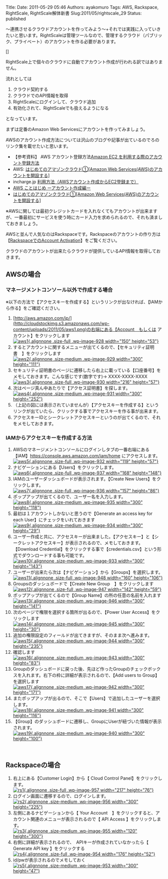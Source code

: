 Title: 
Date: 2011-05-29 05:46
Authors: ayakomuro
Tags:  AWS, Rackspace, RightScale, RightScale解体新書
Slug:2011/05/rightscale_29
Status: published


〜連携させるクラウドアカウントを作ってみよう〜+それでは実践に入っていきたいと思います。RightScaleは管理ツールなので、管理するクラウド（パブリック、プライベート）のアカウントを作る必要があります。  
  
[]  
  
RightScale上で個々のクラウドに自動でアカウント作成が行われる訳ではありません。  
  
流れとしては  

1.  クラウド契約する
2.  クラウドでのAPI情報を取得
3.  RightScaleにログインして、クラウド追加
4.  有効化されて、RightScaleでも扱えるようになる

  
となっています。  
  
まずは定番のAmazon Web Servicesにアカウントを作ってみましょう。  
  
AWSのアカウント作成方法については沢山のブログや記事が出ているのでろのリンク集を載せたいと思います。  

-   【参考資料】 AWS アカウント登録方法[Amazon EC2
    を利用する際のアカウント登録方法](http://jaws-ug.jp/documents/j5f69c)
-   AWS: [はじめてのアマゾンクラウド①\[Amazon Web
    Services(AWS)のアカウントを開設する\]](http://www.slideshare.net/kentamagawa/3aws)
-   incharge.jp [利用方法（AWSアカウント作成からEC2登録まで）](http://www.incharge.jp/howtiuse)
-   [AWS ことはじめ
    ーアカウント作成編ー](http://circular-image.com/archives/1)
-   [はじめてのアマゾンクラウド①\[Amazon Web
    Services(AWS)のアカウントを開設する\]](http://www.slideshare.net/kentamagawa/3aws)

  
※AWSに関しては最初クレジットカードを入れなくてもアカウントが出来ますが、一番最初にサービスを使う時にカード入力を求められるので、それも済ましておきましょう。  
  
AWSと並んで人気なのはRackspaceです。Rackspaceのアカウントの作り方は【[RackspaceでのAccount
Activation](http://d.hatena.ne.jp/popowa/20110121/1295641485)】をご覧ください。  
  
クラウドのアカウントが出来たらクラウドが提供しているAPI情報を取得しておきます。  
  

AWSの場合
---------

  
  

### マネージメントコンソール以外で作成する場合

  
※以下の方法で【アクセスキーを作成する】というリンクが出なければ、【IAMから作る】をご確認ください。  

1.  [http://aws.amazon.com/jp/](http://cloudstockimg.s3.amazonaws.com/wp-content/uploads/2011/05/aws1.png)の右端にある【Account　もしくは
    アカウント】をクリックします[  
   ![](http://cloudstockimg.s3.amazonaws.com/wp-content/uploads/2011/05/aws1.png "aws1"){.alignnone
    .size-full .wp-image-928 width="150"
    height="53"}](http://cloudstockimg.s3.amazonaws.com/wp-content/uploads/2011/05/aws1.png)
2.  するとアカウントに関するメニューが出てくるので、【セキュリティ証明書　】をクリックします  
   [![](http://cloudstockimg.s3.amazonaws.com/wp-content/uploads/2011/05/aws2-300x111.png "aws2"){.alignnone
    .size-medium .wp-image-929 width="300"
    height="111"}](http://cloudstockimg.s3.amazonaws.com/wp-content/uploads/2011/05/aws2.png)
3.  セキュリティ証明書のページに遷移したら右上に載っている【口座番号】をメモしておきます。こんな感じです(数字です)-\>
    XXXX-XXXX-XXXX  
   [![](http://cloudstockimg.s3.amazonaws.com/wp-content/uploads/2011/05/aws3.png "aws3"){.alignnone
    .size-full .wp-image-930 width="216"
    height="57"}](http://cloudstockimg.s3.amazonaws.com/wp-content/uploads/2011/05/aws3.png)
4.  次はページ真ん中あたりで【アクセス証明書】を探します。  
   [![](http://cloudstockimg.s3.amazonaws.com/wp-content/uploads/2011/05/aws4-300x252.png "aws4"){.alignnone
    .size-medium .wp-image-931 width="300"
    height="252"}](http://cloudstockimg.s3.amazonaws.com/wp-content/uploads/2011/05/aws4.png)
5.  （上記の図には表示されていませんが）【アクセスキーを作成する】というリンクが出ていたら、クリックする事でアクセスキーを作る事が出来ます。
6.  アクセスキーIDとシークレットアクセスキーというのが出てくるので、それをメモしておきます。

  
  

### IAMからアクセスキーを作成する方法

  

1.  AWSのマネージメントコンソールにログインしタブの一番右端にある【IAM】<https://console.aws.amazon.com/iam/home>
    にアクセスします。  
   [![](http://cloudstockimg.s3.amazonaws.com/wp-content/uploads/2011/05/aws5.png "aws5"){.alignnone
    .size-full .wp-image-932 width="119"
    height="57"}](http://cloudstockimg.s3.amazonaws.com/wp-content/uploads/2011/05/aws5.png)
2.  ナビゲーションにある【Users】をクリックします。  
   [![](http://cloudstockimg.s3.amazonaws.com/wp-content/uploads/2011/05/aws6.png "aws6"){.alignnone
    .size-full .wp-image-937 width="168"
    height="148"}](http://cloudstockimg.s3.amazonaws.com/wp-content/uploads/2011/05/aws6.png)
3.  IAMのユーザーダッシュボードが表示されます。【Create New
    Users】をクリックします。  
   [![](http://cloudstockimg.s3.amazonaws.com/wp-content/uploads/2011/05/aws7.png "aws7"){.alignnone
    .size-full .wp-image-936 width="157"
    height="86"}](http://cloudstockimg.s3.amazonaws.com/wp-content/uploads/2011/05/aws7.png)
4.  ポップアップが出てくるので、ユーザー名を入力します。[  
   ![](http://cloudstockimg.s3.amazonaws.com/wp-content/uploads/2011/05/aws8-300x118.png "aws8"){.alignnone
    .size-medium .wp-image-935 width="300"
    height="118"}](http://cloudstockimg.s3.amazonaws.com/wp-content/uploads/2011/05/aws8.png)
5.  最初は１アカウントしかないと思うので【Generate an access key for
    each User】にチェックをいれておきます[  
   ![](http://cloudstockimg.s3.amazonaws.com/wp-content/uploads/2011/05/aws9-300x29.png "aws9"){.alignnone
    .size-medium .wp-image-934 width="300"
    height="29"}](http://cloudstockimg.s3.amazonaws.com/wp-content/uploads/2011/05/aws9.png)
6.  ユーザー作成と共に、アクセスキーが出来ました。【アクセスキー】と【シークレットアクセスキー】が表示されるので、メモしておきます。【Download
    Credential】をクリックする事で【credentials.csv】という形式でダウンロードする事も可能です。[  
   ![](http://cloudstockimg.s3.amazonaws.com/wp-content/uploads/2011/05/aws10-300x143.png "aws10"){.alignnone
    .size-medium .wp-image-933 width="300"
    height="143"}](http://cloudstockimg.s3.amazonaws.com/wp-content/uploads/2011/05/aws10.png)
7.  ユーザーが出来たら次は【ナビゲーション】から【Groups】を選択します。  
   [![](http://cloudstockimg.s3.amazonaws.com/wp-content/uploads/2011/05/aws11.png "aws11"){.alignnone
    .size-full .wp-image-948 width="160"
    height="106"}](http://cloudstockimg.s3.amazonaws.com/wp-content/uploads/2011/05/aws11.png)
8.  Groupsのダッシュボードで【Create New Group　】をクリックします[  
   ![](http://cloudstockimg.s3.amazonaws.com/wp-content/uploads/2011/05/aws12.png "aws12"){.alignnone
    .size-full .wp-image-947 width="142"
    height="59"}](http://cloudstockimg.s3.amazonaws.com/wp-content/uploads/2011/05/aws12.png)
9.  ポップアップが出てくるので【Group Name】の所の任意の名前を入れます[  
   ![](http://cloudstockimg.s3.amazonaws.com/wp-content/uploads/2011/05/aws13-300x141.png "aws13"){.alignnone
    .size-medium .wp-image-946 width="300"
    height="141"}](http://cloudstockimg.s3.amazonaws.com/wp-content/uploads/2011/05/aws13.png)
10. 次のページで権限を選択する箇所が出るので、【Power User
    Access】をクリックします[  
   ![](http://cloudstockimg.s3.amazonaws.com/wp-content/uploads/2011/05/aws14-300x30.png "aws14"){.alignnone
    .size-medium .wp-image-945 width="300"
    height="30"}](http://cloudstockimg.s3.amazonaws.com/wp-content/uploads/2011/05/aws14.png)
11. 追加の権限設定のフィールドが出てきますが、そのまま次へ進みます。[  
   ![](http://cloudstockimg.s3.amazonaws.com/wp-content/uploads/2011/05/aws15-300x235.png "aws15"){.alignnone
    .size-medium .wp-image-944 width="300"
    height="235"}](http://cloudstockimg.s3.amazonaws.com/wp-content/uploads/2011/05/aws15.png)
12. 確認します[  
   ![](http://cloudstockimg.s3.amazonaws.com/wp-content/uploads/2011/05/aws16-300x83.png "aws16"){.alignnone
    .size-medium .wp-image-943 width="300"
    height="83"}](http://cloudstockimg.s3.amazonaws.com/wp-content/uploads/2011/05/aws16.png)
13. Groupのダッシュボードに戻った後、先ほど作ったGroupのチェックボックスを入れます。右下の枠に詳細が表示されるので、【Add
    users to Group】を選択します[  
   ![](http://cloudstockimg.s3.amazonaws.com/wp-content/uploads/2011/05/aws17-300x171.png "aws17"){.alignnone
    .size-medium .wp-image-942 width="300"
    height="171"}](http://cloudstockimg.s3.amazonaws.com/wp-content/uploads/2011/05/aws17.png)
14. またポップアップが出るので、そこで【Users】で追加したユーザーを選択します。[  
   ![](http://cloudstockimg.s3.amazonaws.com/wp-content/uploads/2011/05/aws18-300x116.png "aws18"){.alignnone
    .size-medium .wp-image-941 width="300"
    height="116"}](http://cloudstockimg.s3.amazonaws.com/wp-content/uploads/2011/05/aws18.png)
15. 【Group】のダッシュボードに遷移し、GroupにUserが紐づいた情報が表示されます。[  
   ![](http://cloudstockimg.s3.amazonaws.com/wp-content/uploads/2011/05/aws19-300x100.png "aws19"){.alignnone
    .size-medium .wp-image-940 width="300"
    height="100"}](http://cloudstockimg.s3.amazonaws.com/wp-content/uploads/2011/05/aws19.png)

  
   
  

Rackspaceの場合
---------------

  

1.  右上にある【Customer Login】から【 Cloud Control
    Panel】をクリックします。  
   [![](http://cloudstockimg.s3.amazonaws.com/wp-content/uploads/2011/05/rs1.png "rs1"){.alignnone
    .size-full .wp-image-957 width="217"
    height="76"}](http://cloudstockimg.s3.amazonaws.com/wp-content/uploads/2011/05/rs1.png)
2.  ログイン画面に遷移するので、ログインします。  
   [![](http://cloudstockimg.s3.amazonaws.com/wp-content/uploads/2011/05/rs2-300x225.png "rs2"){.alignnone
    .size-medium .wp-image-956 width="300"
    height="225"}](http://cloudstockimg.s3.amazonaws.com/wp-content/uploads/2011/05/rs2.png)
3.  左側にあるナビゲーションから【 Your
    Account　】をクリックすると、アカウント関連のメニューが表示されるので【
    API Access 】をクリックします。  
   [![](http://cloudstockimg.s3.amazonaws.com/wp-content/uploads/2011/05/rs3-120x300.png "rs3"){.alignnone
    .size-medium .wp-image-955 width="120"
    height="300"}](http://cloudstockimg.s3.amazonaws.com/wp-content/uploads/2011/05/rs3.png)
4.  右側に詳細が表示されるので、　APIキーが作成されていなかったら【
    Generate API key 】をクリックする  
   [![](http://cloudstockimg.s3.amazonaws.com/wp-content/uploads/2011/05/rs4.png "rs4"){.alignnone
    .size-full .wp-image-954 width="176"
    height="52"}](http://cloudstockimg.s3.amazonaws.com/wp-content/uploads/2011/05/rs4.png)
5.  id/pwが表示されるのでメモしておく  
   [![](http://cloudstockimg.s3.amazonaws.com/wp-content/uploads/2011/05/rs5-300x47.png "rs5"){.alignnone
    .size-medium .wp-image-953 width="300"
    height="47"}](http://cloudstockimg.s3.amazonaws.com/wp-content/uploads/2011/05/rs5.png)

